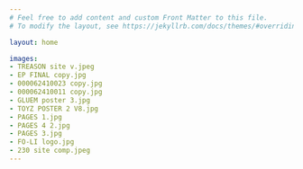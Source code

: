 ```yaml
---
# Feel free to add content and custom Front Matter to this file.
# To modify the layout, see https://jekyllrb.com/docs/themes/#overriding-theme-defaults

layout: home

images:
- TREASON site v.jpeg
- EP FINAL copy.jpg
- 000062410023 copy.jpg
- 000062410011 copy.jpg
- GLUEM poster 3.jpg
- TOYZ POSTER 2 V8.jpg
- PAGES 1.jpg			
- PAGES 4 2.jpg
- PAGES 3.jpg
- FO-LI logo.jpg
- 230 site comp.jpeg		
---
```

